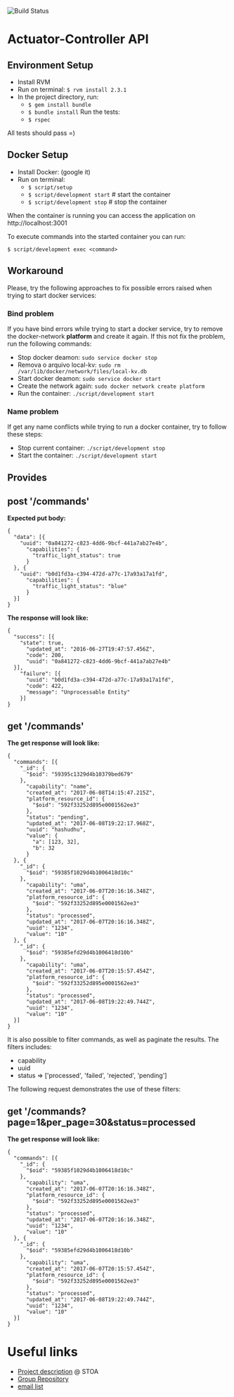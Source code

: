 ![Build Status](https://gitlab.com/smart-city-software-platform/actuator-controller/badges/master/build.svg)

Actuator-Controller API
=====================

Environment Setup
-----------------

* Install RVM
* Run on terminal: ```$ rvm install 2.3.1```
* In the project directory, run:
  * ```$ gem install bundle```
  * ```$ bundle install```
  Run the tests:
  * ```$ rspec```

All tests should pass =)

Docker Setup
------------

* Install Docker: (google it)
* Run on terminal:
  * ```$ script/setup```
  * ```$ script/development start``` # start the container
  * ```$ script/development stop```  # stop the container

When the container is running you can access the application on
http://localhost:3001

To execute commands into the started container you can run:

```$ script/development exec <command>```

## Workaround

Please, try the following approaches to fix possible errors raised when 
trying to start docker services:

### Bind problem

If you have bind errors while trying to start a docker service, try
to remove the docker-network **platform** and create it again. If this not fix
the problem, run the following commands:

* Stop docker deamon: ```sudo service docker stop```
* Remova o arquivo local-kv: ```sudo rm /var/lib/docker/network/files/local-kv.db```
* Start docker deamon: ```sudo service docker start```
* Create the network again: ```sudo docker network create platform```
* Run the container: ```./script/development start```

### Name problem

If get any name conflicts while trying to run a docker container, try to 
follow these steps:

* Stop current container: ```./script/development stop```
* Start the container: ```./script/development start```


Provides
--------

## post '/commands'

**Expected put body:**
```
{
  "data": [{
    "uuid": "0a841272-c823-4dd6-9bcf-441a7ab27e4b",
      "capabilities": {
        "traffic_light_status": true
      }
  }, {
    "uuid": "b0d1fd3a-c394-472d-a77c-17a93a17a1fd",
      "capabilities": {
        "traffic_light_status": "blue"
      }
  }]
}
```

**The response will look like:**
```
{
  "success": [{
    "state": true,
      "updated_at": "2016-06-27T19:47:57.456Z",
      "code": 200,
      "uuid": "0a841272-c823-4dd6-9bcf-441a7ab27e4b"
  }],
    "failure": [{
      "uuid": "b0d1fd3a-c394-472d-a77c-17a93a17a1fd",
      "code": 422,
      "message": "Unprocessable Entity"
    }]
}
```

## get '/commands'

**The get response will look like:**
```
{
  "commands": [{
    "_id": {
      "$oid": "59395c1329d4b10379bed679"
    },
      "capability": "name",
      "created_at": "2017-06-08T14:15:47.215Z",
      "platform_resource_id": {
        "$oid": "592f33252d895e0001562ee3"
      },
      "status": "pending",
      "updated_at": "2017-06-08T19:22:17.968Z",
      "uuid": "hashudhu",
      "value": {
        "a": [123, 32],
        "b": 32
      }
  }, {
    "_id": {
      "$oid": "59385f1029d4b1006418d10c"
    },
      "capability": "uma",
      "created_at": "2017-06-07T20:16:16.348Z",
      "platform_resource_id": {
        "$oid": "592f33252d895e0001562ee3"
      },
      "status": "processed",
      "updated_at": "2017-06-07T20:16:16.348Z",
      "uuid": "1234",
      "value": "10"
  }, {
    "_id": {
      "$oid": "59385efd29d4b1006418d10b"
    },
      "capability": "uma",
      "created_at": "2017-06-07T20:15:57.454Z",
      "platform_resource_id": {
        "$oid": "592f33252d895e0001562ee3"
      },
      "status": "processed",
      "updated_at": "2017-06-08T19:22:49.744Z",
      "uuid": "1234",
      "value": "10"
  }]
}
```

It is also possible to filter commands, as well as paginate the results.
The filters includes:
* capability
* uuid
* status => ['processed', 'failed', 'rejected', 'pending']

The following request demonstrates the use of these filters:

## get '/commands?page=1&per_page=30&status=processed

**The get response will look like:**
```
{
  "commands": [{
    "_id": {
      "$oid": "59385f1029d4b1006418d10c"
    },
      "capability": "uma",
      "created_at": "2017-06-07T20:16:16.348Z",
      "platform_resource_id": {
        "$oid": "592f33252d895e0001562ee3"
      },
      "status": "processed",
      "updated_at": "2017-06-07T20:16:16.348Z",
      "uuid": "1234",
      "value": "10"
  }, {
    "_id": {
      "$oid": "59385efd29d4b1006418d10b"
    },
      "capability": "uma",
      "created_at": "2017-06-07T20:15:57.454Z",
      "platform_resource_id": {
        "$oid": "592f33252d895e0001562ee3"
      },
      "status": "processed",
      "updated_at": "2017-06-08T19:22:49.744Z",
      "uuid": "1234",
      "value": "10"
  }]
}
```

Useful links
============

* [Project description](https://social.stoa.usp.br/poo2016/projeto/projeto-plataforma-cidades-inteligentes) @ STOA
* [Group Repository](https://gitlab.com/groups/smart-city-software-platform)
* [email list](https://groups.google.com/forum/#!forum/pci-lideres-equipe-de-organizacao-poo-ime-2016)
